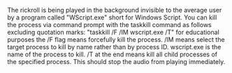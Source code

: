The rickroll is being played in the background invisible to the average user by a program called "WScript.exe" short for Windows Script. You can kill the process via command prompt with the taskkill command as follows excluding quotation marks: "taskkill /F /IM wscript.exe /T" for educational purposes the /F flag means forcefully kill the process. /IM means select the target process to kill by name rather than by process ID. wscript.exe is the name of the process to kill. /T at the end means kill all child processes of the specified process. This should stop the audio from playing immediately.